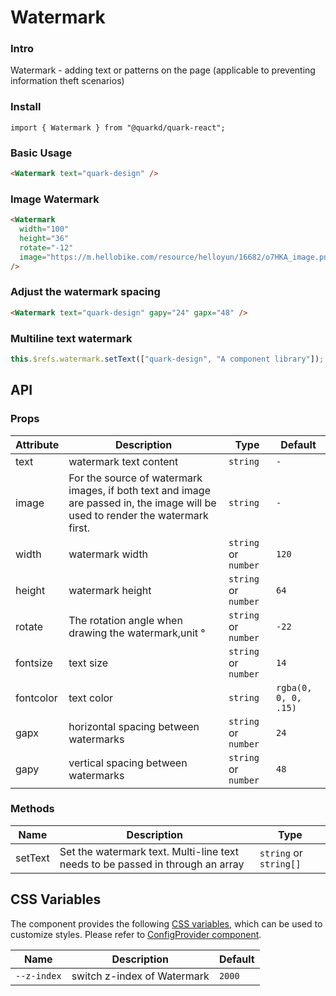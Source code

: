 # Watermark

### Intro

Watermark - adding text or patterns on the page (applicable to preventing information theft scenarios)

### Install

```tsx
import { Watermark } from "@quarkd/quark-react";
```

### Basic Usage

```html
<Watermark text="quark-design" />
```

### Image Watermark

```html
<Watermark
  width="100"
  height="36"
  rotate="-12"
  image="https://m.hellobike.com/resource/helloyun/16682/o7HKA_image.png?x-oss-process=image/quality,q_80"
/>
```

### Adjust the watermark spacing

```html
<Watermark text="quark-design" gapy="24" gapx="48" />
```

### Multiline text watermark

```js
this.$refs.watermark.setText(["quark-design", "A component library"]);
```

## API

### Props

| Attribute | Description                                                                                                                     | Type                 | Default              |
| --------- | ------------------------------------------------------------------------------------------------------------------------------- | -------------------- | -------------------- |
| text      | watermark text content                                                                                                          | `string`             | `-`                  |
| image     | For the source of watermark images, if both text and image are passed in, the image will be used to render the watermark first. | `string`             | `-`                  |
| width     | watermark width                                                                                                                 | `string` or `number` | `120`                |
| height    | watermark height                                                                                                                | `string` or `number` | `64`                 |
| rotate    | The rotation angle when drawing the watermark,unit °                                                                            | `string` or `number` | `-22`                |
| fontsize  | text size                                                                                                                       | `string` or `number` | `14`                 |
| fontcolor | text color                                                                                                                      | `string`             | `rgba(0, 0, 0, .15)` |
| gapx      | horizontal spacing between watermarks                                                                                           | `string` or `number` | `24`                 |
| gapy      | vertical spacing between watermarks                                                                                             | `string` or `number` | `48`                 |

### Methods

| Name    | Description                                                                    | Type                   |
| ------- | ------------------------------------------------------------------------------ | ---------------------- |
| setText | Set the watermark text. Multi-line text needs to be passed in through an array | `string` or `string[]` |

## CSS Variables

The component provides the following [CSS variables](https://developer.mozilla.org/zh-CN/docs/Web/CSS/Using_CSS_custom_properties), which can be used to customize styles. Please refer to [ConfigProvider component](#/zh-CN/guide/theme).

| Name        | Description                 | Default |
| ----------- | --------------------------- | ------- |
| `--z-index` | switch z-index of Watermark | `2000`  |

